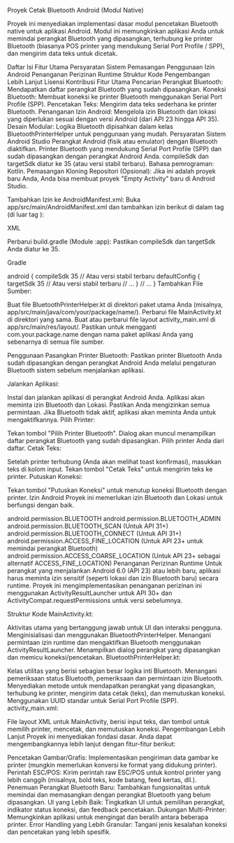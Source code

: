 Proyek Cetak Bluetooth Android (Modul Native)

Proyek ini menyediakan implementasi dasar modul pencetakan Bluetooth native untuk aplikasi Android. Modul ini memungkinkan aplikasi Anda untuk memindai perangkat Bluetooth yang dipasangkan, terhubung ke printer Bluetooth (biasanya POS printer yang mendukung Serial Port Profile / SPP), dan mengirim data teks untuk dicetak.

Daftar Isi
Fitur Utama
Persyaratan Sistem
Pemasangan
Penggunaan
Izin Android
Penanganan Perizinan Runtime
Struktur Kode
Pengembangan Lebih Lanjut
Lisensi
Kontribusi
Fitur Utama
Pencarian Perangkat Bluetooth: Mendapatkan daftar perangkat Bluetooth yang sudah dipasangkan.
Koneksi Bluetooth: Membuat koneksi ke printer Bluetooth menggunakan Serial Port Profile (SPP).
Pencetakan Teks: Mengirim data teks sederhana ke printer Bluetooth.
Penanganan Izin Android: Mengelola izin Bluetooth dan lokasi yang diperlukan sesuai dengan versi Android (dari API 23 hingga API 35).
Desain Modular: Logika Bluetooth dipisahkan dalam kelas BluetoothPrinterHelper untuk penggunaan yang mudah.
Persyaratan Sistem
Android Studio
Perangkat Android (fisik atau emulator) dengan Bluetooth diaktifkan.
Printer Bluetooth yang mendukung Serial Port Profile (SPP) dan sudah dipasangkan dengan perangkat Android Anda.
compileSdk dan targetSdk diatur ke 35 (atau versi stabil terbaru).
Bahasa pemrograman: Kotlin.
Pemasangan
Kloning Repositori (Opsional): Jika ini adalah proyek baru Anda, Anda bisa membuat proyek "Empty Activity" baru di Android Studio.

Tambahkan Izin ke AndroidManifest.xml:
Buka app/src/main/AndroidManifest.xml dan tambahkan izin berikut di dalam tag <manifest> (di luar tag <application>):

XML

<uses-permission android:name="android.permission.BLUETOOTH" />
<uses-permission android:name="android.permission.BLUETOOTH_ADMIN" />

<uses-permission android:name="android.permission.BLUETOOTH_SCAN" />
<uses-permission android:name="android.permission.BLUETOOTH_CONNECT" />

<uses-permission android:name="android.permission.ACCESS_FINE_LOCATION" />
<uses-permission android:name="android.permission.ACCESS_COARSE_LOCATION" />
Perbarui build.gradle (Module :app):
Pastikan compileSdk dan targetSdk Anda diatur ke 35.

Gradle

android {
    compileSdk 35 // Atau versi stabil terbaru
    defaultConfig {
        targetSdk 35 // Atau versi stabil terbaru
        // ...
    }
    // ...
}
Tambahkan File Sumber:

Buat file BluetoothPrinterHelper.kt di direktori paket utama Anda (misalnya, app/src/main/java/com/your/package/name/).
Perbarui file MainActivity.kt di direktori yang sama.
Buat atau perbarui file layout activity_main.xml di app/src/main/res/layout/.
Pastikan untuk mengganti com.your.package.name dengan nama paket aplikasi Anda yang sebenarnya di semua file sumber.

Penggunaan
Pasangkan Printer Bluetooth:
Pastikan printer Bluetooth Anda sudah dipasangkan dengan perangkat Android Anda melalui pengaturan Bluetooth sistem sebelum menjalankan aplikasi.

Jalankan Aplikasi:

Instal dan jalankan aplikasi di perangkat Android Anda.
Aplikasi akan meminta izin Bluetooth dan Lokasi. Pastikan Anda mengizinkan semua permintaan.
Jika Bluetooth tidak aktif, aplikasi akan meminta Anda untuk mengaktifkannya.
Pilih Printer:

Tekan tombol "Pilih Printer Bluetooth".
Dialog akan muncul menampilkan daftar perangkat Bluetooth yang sudah dipasangkan.
Pilih printer Anda dari daftar.
Cetak Teks:

Setelah printer terhubung (Anda akan melihat toast konfirmasi), masukkan teks di kolom input.
Tekan tombol "Cetak Teks" untuk mengirim teks ke printer.
Putuskan Koneksi:

Tekan tombol "Putuskan Koneksi" untuk menutup koneksi Bluetooth dengan printer.
Izin Android
Proyek ini memerlukan izin Bluetooth dan Lokasi untuk berfungsi dengan baik.

android.permission.BLUETOOTH
android.permission.BLUETOOTH_ADMIN
android.permission.BLUETOOTH_SCAN (Untuk API 31+)
android.permission.BLUETOOTH_CONNECT (Untuk API 31+)
android.permission.ACCESS_FINE_LOCATION (Untuk API 23+ untuk memindai perangkat Bluetooth)
android.permission.ACCESS_COARSE_LOCATION (Untuk API 23+ sebagai alternatif ACCESS_FINE_LOCATION)
Penanganan Perizinan Runtime
Untuk perangkat yang menjalankan Android 6.0 (API 23) atau lebih baru, aplikasi harus meminta izin sensitif (seperti lokasi dan izin Bluetooth baru) secara runtime. Proyek ini mengimplementasikan penanganan perizinan ini menggunakan ActivityResultLauncher untuk API 30+ dan ActivityCompat.requestPermissions untuk versi sebelumnya.

Struktur Kode
MainActivity.kt:

Aktivitas utama yang bertanggung jawab untuk UI dan interaksi pengguna.
Menginisialisasi dan menggunakan BluetoothPrinterHelper.
Menangani permintaan izin runtime dan mengaktifkan Bluetooth menggunakan ActivityResultLauncher.
Menampilkan dialog perangkat yang dipasangkan dan memicu koneksi/pencetakan.
BluetoothPrinterHelper.kt:

Kelas utilitas yang berisi sebagian besar logika inti Bluetooth.
Menangani pemeriksaan status Bluetooth, pemeriksaan dan permintaan izin Bluetooth.
Menyediakan metode untuk mendapatkan perangkat yang dipasangkan, terhubung ke printer, mengirim data cetak (teks), dan memutuskan koneksi.
Menggunakan UUID standar untuk Serial Port Profile (SPP).
activity_main.xml:

File layout XML untuk MainActivity, berisi input teks, dan tombol untuk memilih printer, mencetak, dan memutuskan koneksi.
Pengembangan Lebih Lanjut
Proyek ini menyediakan fondasi dasar. Anda dapat mengembangkannya lebih lanjut dengan fitur-fitur berikut:

Pencetakan Gambar/Grafis: Implementasikan pengiriman data gambar ke printer (mungkin memerlukan konversi ke format yang didukung printer).
Perintah ESC/POS: Kirim perintah raw ESC/POS untuk kontrol printer yang lebih canggih (misalnya, bold teks, kode batang, feed kertas, dll.).
Penemuan Perangkat Bluetooth Baru: Tambahkan fungsionalitas untuk memindai dan memasangkan dengan perangkat Bluetooth yang belum dipasangkan.
UI yang Lebih Baik: Tingkatkan UI untuk pemilihan perangkat, indikator status koneksi, dan feedback pencetakan.
Dukungan Multi-Printer: Memungkinkan aplikasi untuk mengingat dan beralih antara beberapa printer.
Error Handling yang Lebih Granular: Tangani jenis kesalahan koneksi dan pencetakan yang lebih spesifik.
